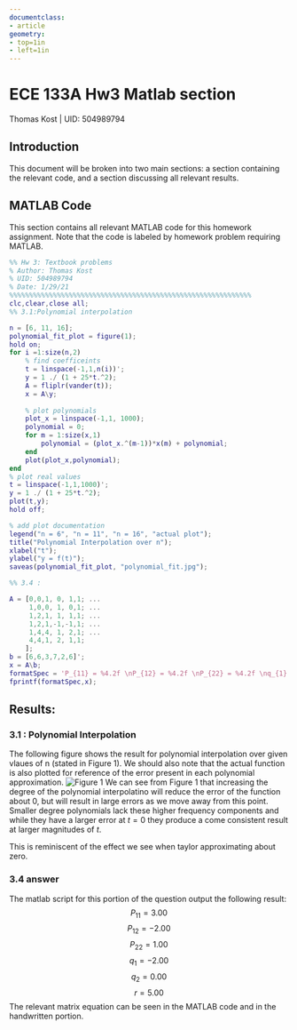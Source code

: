 ```yaml
---
documentclass:
- article
geometry:
- top=1in
- left=1in
---
```


# ECE 133A Hw3 Matlab section

Thomas Kost     | UID: 504989794

## Introduction

This document will be broken into two main sections: a section containing the relevant code, and a section discussing all relevant results.

## MATLAB Code

This section contains all relevant MATLAB code for this homework assignment. Note that the code is labeled by homework problem requiring MATLAB.

```MATLAB
%% Hw 3: Textbook problems
% Author: Thomas Kost
% UID: 504989794
% Date: 1/29/21
%%%%%%%%%%%%%%%%%%%%%%%%%%%%%%%%%%%%%%%%%%%%%%%%%%%%%%%%%%%%%
clc,clear,close all;
%% 3.1:Polynomial interpolation

n = [6, 11, 16];
polynomial_fit_plot = figure(1);
hold on;
for i =1:size(n,2)
    % find coefficeints
    t = linspace(-1,1,n(i))';
    y = 1 ./ (1 + 25*t.^2);
    A = fliplr(vander(t));
    x = A\y;
    
    % plot polynomials
    plot_x = linspace(-1,1, 1000);
    polynomial = 0;
    for m = 1:size(x,1)
        polynomial = (plot_x.^(m-1))*x(m) + polynomial;
    end
    plot(plot_x,polynomial);
end
% plot real values
t = linspace(-1,1,1000)';
y = 1 ./ (1 + 25*t.^2);
plot(t,y);
hold off;

% add plot documentation
legend("n = 6", "n = 11", "n = 16", "actual plot");
title("Polynomial Interpolation over n");
xlabel("t");
ylabel("y = f(t)");
saveas(polynomial_fit_plot, "polynomial_fit.jpg");

%% 3.4 :

A = [0,0,1, 0, 1,1; ...
     1,0,0, 1, 0,1; ...
     1,2,1, 1, 1,1; ...
     1,2,1,-1,-1,1; ...
     1,4,4, 1, 2,1; ...
     4,4,1, 2, 1,1;
    ];
b = [6,6,3,7,2,6]';
x = A\b;
formatSpec = 'P_{11} = %4.2f \nP_{12} = %4.2f \nP_{22} = %4.2f \nq_{1} =  %4.2f \nq_{2} = %4.2f \nr = %4.2f \n';
fprintf(formatSpec,x);
```

## Results:

### 3.1 : Polynomial Interpolation
The following figure shows the result for polynomial interpolation over given vlaues of n (stated in Figure 1). We should also note that the actual function is also plotted for reference of the error present in each polynomial approximation.
![Figure 1](polynomial_fit.jpg)
We can see from Figure 1 that increasing the degree of the polynomial interpolatino will reduce the error of the function about 0, but will result in large errors as we move away from this point. Smaller degree polynomials lack these higher frequency components and while they have a larger error at $t =0$ they produce a come consistent result at larger magnitudes of $t$. 

This is reminiscent of the effect we see when taylor approximating about zero.

### 3.4 answer

The matlab script for this portion of the question output the following result:
$$ P_{11} = 3.00 $$
$$ P_{12} = -2.00 $$
$$ P_{22} = 1.00 $$
$$ q_{1} =  -2.00 $$
$$ q_{2} = 0.00 $$
$$ r = 5.00 $$
The relevant matrix equation can be seen in the MATLAB code and in the handwritten portion.